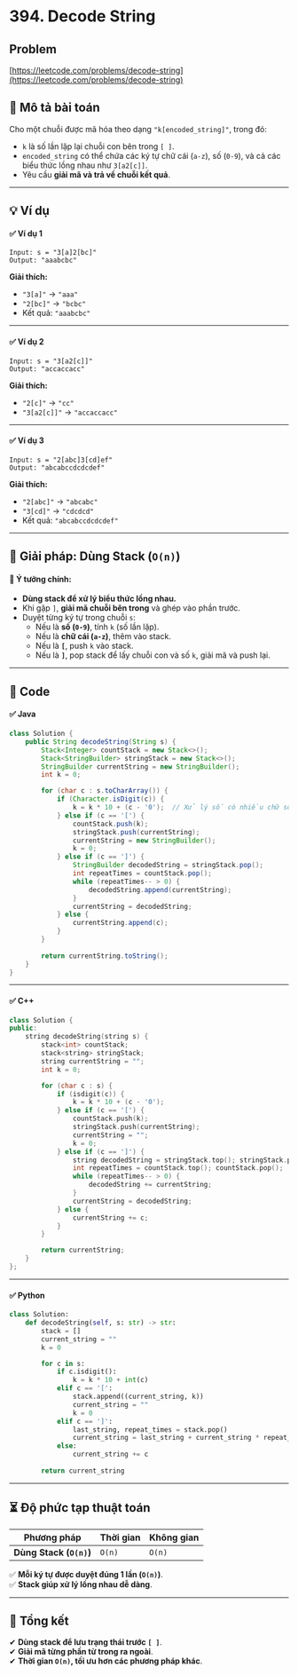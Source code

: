 # 394. Decode String

## Problem

[https://leetcode.com/problems/decode-string](https://leetcode.com/problems/decode-string)

## **📌 Mô tả bài toán**

Cho một chuỗi được mã hóa theo dạng `"k[encoded_string]"`, trong đó:

* `k` là số lần lặp lại chuỗi con bên trong `[ ]`.
* `encoded_string` có thể chứa các ký tự chữ cái (`a-z`), số (`0-9`), và cả các biểu thức lồng nhau như `3[a2[c]]`.
* Yêu cầu **giải mã và trả về chuỗi kết quả**.

***

## **💡 Ví dụ**

#### ✅ **Ví dụ 1**

```
Input: s = "3[a]2[bc]"
Output: "aaabcbc"
```

**Giải thích:**

* `"3[a]"` → `"aaa"`
* `"2[bc]"` → `"bcbc"`
* Kết quả: `"aaabcbc"`

***

#### ✅ **Ví dụ 2**

```
Input: s = "3[a2[c]]"
Output: "accaccacc"
```

**Giải thích:**

* `"2[c]"` → `"cc"`
* `"3[a2[c]]"` → `"accaccacc"`

***

#### ✅ **Ví dụ 3**

```
Input: s = "2[abc]3[cd]ef"
Output: "abcabccdcdcdef"
```

**Giải thích:**

* `"2[abc]"` → `"abcabc"`
* `"3[cd]"` → `"cdcdcd"`
* Kết quả: `"abcabccdcdcdef"`

***

## **🚀 Giải pháp: Dùng Stack (`O(n)`)**

#### 📌 **Ý tưởng chính:**

* **Dùng stack để xử lý biểu thức lồng nhau.**
* Khi gặp `]`, **giải mã chuỗi bên trong** và ghép vào phần trước.
* Duyệt từng ký tự trong chuỗi `s`:
  * Nếu là **số (`0-9`)**, tính `k` (số lần lặp).
  * Nếu là **chữ cái (`a-z`)**, thêm vào stack.
  * Nếu là **`[`**, push `k` vào stack.
  * Nếu là **`]`**, pop stack để lấy chuỗi con và số `k`, giải mã và push lại.

***

## **📜 Code**

#### **✅ Java**

```java
class Solution {
    public String decodeString(String s) {
        Stack<Integer> countStack = new Stack<>();
        Stack<StringBuilder> stringStack = new Stack<>();
        StringBuilder currentString = new StringBuilder();
        int k = 0;

        for (char c : s.toCharArray()) {
            if (Character.isDigit(c)) {
                k = k * 10 + (c - '0');  // Xử lý số có nhiều chữ số
            } else if (c == '[') {
                countStack.push(k);
                stringStack.push(currentString);
                currentString = new StringBuilder();
                k = 0;
            } else if (c == ']') {
                StringBuilder decodedString = stringStack.pop();
                int repeatTimes = countStack.pop();
                while (repeatTimes-- > 0) {
                    decodedString.append(currentString);
                }
                currentString = decodedString;
            } else {
                currentString.append(c);
            }
        }
        
        return currentString.toString();
    }
}
```

***

#### **✅ C++**

```cpp
class Solution {
public:
    string decodeString(string s) {
        stack<int> countStack;
        stack<string> stringStack;
        string currentString = "";
        int k = 0;

        for (char c : s) {
            if (isdigit(c)) {
                k = k * 10 + (c - '0');
            } else if (c == '[') {
                countStack.push(k);
                stringStack.push(currentString);
                currentString = "";
                k = 0;
            } else if (c == ']') {
                string decodedString = stringStack.top(); stringStack.pop();
                int repeatTimes = countStack.top(); countStack.pop();
                while (repeatTimes-- > 0) {
                    decodedString += currentString;
                }
                currentString = decodedString;
            } else {
                currentString += c;
            }
        }

        return currentString;
    }
};
```

***

#### **✅ Python**

```python
class Solution:
    def decodeString(self, s: str) -> str:
        stack = []
        current_string = ""
        k = 0

        for c in s:
            if c.isdigit():
                k = k * 10 + int(c)
            elif c == '[':
                stack.append((current_string, k))
                current_string = ""
                k = 0
            elif c == ']':
                last_string, repeat_times = stack.pop()
                current_string = last_string + current_string * repeat_times
            else:
                current_string += c
        
        return current_string
```

***

## **⏳ Độ phức tạp thuật toán**

| Phương pháp             | Thời gian | Không gian |
| ----------------------- | --------- | ---------- |
| **Dùng Stack (`O(n)`)** | `O(n)`    | `O(n)`     |

✅ **Mỗi ký tự được duyệt đúng 1 lần (`O(n)`)**.\
✅ **Stack giúp xử lý lồng nhau dễ dàng**.

***

## **📌 Tổng kết**

✔ **Dùng stack để lưu trạng thái trước `[ ]`**.\
✔ **Giải mã từng phần từ trong ra ngoài**.\
✔ **Thời gian `O(n)`, tối ưu hơn các phương pháp khác**.
